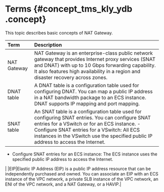 # Terms {#concept_tms_kly_ydb .concept}

This topic describes basic concepts of NAT Gateway.

|Term|Description|
|:---|:----------|
|NAT Gateway|NAT Gateway is an enterprise-class public network gateway that provides Internet proxy services \(SNAT and DNAT\) with up to 10 Gbps forwarding capability. It also features high availability in a region and disaster recovery across zones.|
|DNAT table|A DNAT table is a configuration table used for configuring DNAT. You can map a public IP address in a NAT bandwidth package to an ECS instance. DNAT supports IP mapping and port mapping.|
|SNAT table|An SNAT table is a configuration table used for configuring SNAT entries. You can configure SNAT entries for a VSwitch or for an ECS instance. -   Configure SNAT entries for a VSwitch: All ECS instances in the VSwitch use the specified public IP address to access the Internet.
-   Configure SNAT entries for an ECS instance: The ECS instance uses the specified public IP address to access the Internet.

 |
|EIP|Elastic IP Address \(EIP\) is a public IP address resource that can be independently purchased and owned. You can associate an EIP with an ECS instance of the VPC network, a private SLB instance of the VPC network, an ENI of the VPC network, and a NAT Gateway, or a HAVIP.|

